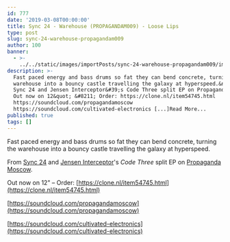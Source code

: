 ```yaml
---
id: 777
date: '2019-03-08T00:00:00'
title: Sync 24 - Warehouse (PROPAGANDAM009) - Loose Lips
type: post
slug: sync-24-warehouse-propagandam009
author: 100
banner:
  - >-
    ../../static/images/importPosts/sync-24-warehouse-propagandam009/image777.jpeg
description: >-
  Fast paced energy and bass drums so fat they can bend concrete, turning the
  warehouse into a bouncy castle travelling the galaxy at hyperspeed.&nbsp; From
  Sync 24 and Jensen Interceptor&#39;s Code Three split EP on Propaganda Moscow.
  Out now on 12&quot; &#8211; Order: https://clone.nl/item54745.html
  https://soundcloud.com/propagandamoscow
  https://soundcloud.com/cultivated-electronics [...]Read More...
published: true
tags: []
---
```

Fast paced energy and bass drums so fat they can bend concrete, turning the warehouse into a bouncy castle travelling the galaxy at hyperspeed. 

From [Sync 24](https://www.residentadvisor.net/dj/sync24) and [Jensen Interceptor](https://www.residentadvisor.net/dj/jenseninterceptor)'s _Code Three_ split EP on [Propaganda Moscow](http://www.propagandamoscow.com/).

Out now on 12" – Order: [https://clone.nl/item54745.html](https://clone.nl/item54745.html)

[https://soundcloud.com/propagandamoscow](https://soundcloud.com/propagandamoscow)

[https://soundcloud.com/cultivated-electronics](https://soundcloud.com/cultivated-electronics)